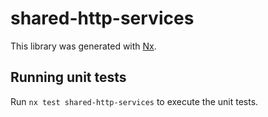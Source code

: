 # shared-http-services

This library was generated with [Nx](https://nx.dev).

## Running unit tests

Run `nx test shared-http-services` to execute the unit tests.
